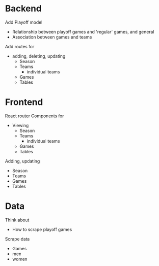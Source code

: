 # Backend

Add Playoff model

- Relationship between playoff games and 'regular' games, and general
- Association between games and teams

Add routes for

- adding, deleting, updating
  - Season
  - Teams
    - individual teams
  - Games
  - Tables

# Frontend

React router
Components for

- Viewing
  - Season
  - Teams
    - individual teams
  - Games
  - Tables

Adding, updating

- Season
- Teams
- Games
- Tables

# Data

Think about

- How to scrape playoff games

Scrape data

- Games
- men
- women
